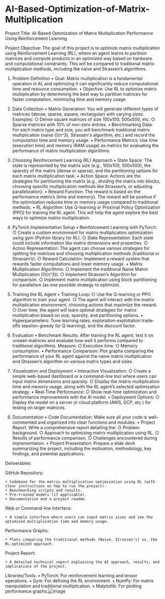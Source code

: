# AI-Based-Optimization-of-Matrix-Multiplication

Project Title: AI-Based Optimization of Matrix Multiplication Performance Using Reinforcement Learning

Project Objective:
The goal of this project is to optimize matrix multiplication using Reinforcement Learning (RL), where an agent learns to partition matrices and compute products in an optimized way based on hardware and computational constraints. This will be compared to traditional matrix multiplication methods, including the naive and Strassen’s algorithms.

1. Problem Definition
	• Goal: Matrix multiplication is a fundamental operation in AI, and optimizing it can significantly reduce computational time and resource consumption.
	• Objective: Use RL to optimize matrix multiplication by determining the best way to partition matrices for faster computation, minimizing time and memory usage.

2. Data Collection
	• Matrix Generation: You will generate different types of matrices (dense, sparse, square, rectangular) with varying sizes. Examples:
		○ Dense square matrices of size 100x100, 500x500, etc.
		○ Sparse matrices with 10% of non-zero entries.
	• Benchmarking Data: For each matrix type and size, you will benchmark traditional matrix multiplication (naive O(n^3), Strassen's algorithm, etc.) and record the computation time and memory usage.
	• Performance Metrics: Use time (execution time) and memory (RAM usage) as metrics for evaluating the performance of matrix multiplication algorithms.

3. Choosing Reinforcement Learning (RL) Approach
	• State Space: The state is represented by the matrix size (e.g., 100x100, 500x500), the sparsity of the matrix (dense or sparse), and the partitioning options for each matrix multiplication task.
	• Action Space: Actions are the strategies for partitioning the matrix (e.g., dividing the matrix into blocks, choosing specific multiplication methods like Strassen’s, or adjusting parallelization).
	• Reward Function: The reward is based on the performance metrics (time and memory). The reward will be positive if the optimization reduces time or memory usage compared to traditional methods.
	• RL Algorithm: Use Q-learning or Proximal Policy Optimization (PPO) for training the RL agent. This will help the agent explore the best ways to optimize matrix multiplication.

4. PyTorch Implementation Setup
	• Reinforcement Learning with PyTorch:
		○ Create a custom environment for matrix multiplication optimization using gym (Python library for RL).
		○ State Representation: Each state could include information like matrix dimensions and properties.
		○ Action Representation: The agent can choose various strategies for splitting the matrices and choosing multiplication methods (traditional or Strassen’s).
		○ Reward Calculation: Implement a reward system that rewards faster computations and lower memory usage.
	• Matrix Multiplication Algorithms:
		○ Implement the traditional Naive Matrix Multiplication (O(n^3)).
		○ Implement Strassen’s Algorithm for comparison.
		○ Implement matrix multiplication using block partitioning for parallelism (as one possible strategy to optimize).

5. Training the RL Agent
	• Training Loop:
		○ Use the Q-learning or PPO algorithm to train your agent.
		○ The agent will interact with the matrix multiplication environment, choosing actions that maximize the reward.
		○ Over time, the agent will learn optimal strategies for matrix multiplication based on size, sparsity, and partitioning options.
	• Hyperparameters: Tune learning rates, exploration-exploitation trade-offs (epsilon-greedy for Q-learning), and the discount factor.

6. Evaluation
	• Benchmark Results: After training the RL agent, test it on unseen matrices and evaluate how well it performs compared to traditional algorithms. Measure:
		○ Execution time.
		○ Memory consumption.
	• Performance Comparison: Plot graphs comparing the performance of your RL agent against the naive matrix multiplication and Strassen’s algorithm on various matrix types and sizes.

7. Visualization and Deployment
	• Interactive Visualization:
		○ Create a simple web-based dashboard or a command-line tool where users can input matrix dimensions and sparsity.
		○ Display the matrix multiplication time and memory usage, along with the RL agent’s selected optimization strategy.
	• Real-Time Performance:
		○ Show real-time optimization and performance improvements with the AI model.
	• Deployment Options:
		○ Deploy the model on a server or cloud platform (AWS, GCP, etc.) for testing on larger matrices.

8. Documentation
	• Code Documentation: Make sure all your code is well-commented and organized into clear functions and modules.
	• Project Report: Write a comprehensive report detailing the:
		○ Problem background.
		○ Approach to optimizing matrix multiplication using RL.
		○ Results of performance comparison.
		○ Challenges encountered during implementation.
	• Project Presentation: Prepare a slide deck summarizing the project, including the motivation, methodology, key findings, and potential applications.

Deliverables:

GitHub Repository:

	• Codebase for the matrix multiplication optimization using RL (with clear instructions on how to run the project).
	• Benchmarking scripts and results.
	• Pre-trained models (if applicable).
	• Documentation and a project readme.

Web or Command-line Interface:

	• A simple interface where users can input matrix sizes and see the optimized multiplication time and memory usage.

Performance Graphs:

	• Plots comparing the traditional methods (Naive, Strassen’s) vs. the RL-optimized approach.
	
Project Report:

	• A detailed technical report explaining the AI approach, results, and implications of the project.

Libraries/Tools:
	• PyTorch: For reinforcement learning and tensor operations.
	• Gym: For defining the RL environment.
	• NumPy: For matrix manipulation and traditional multiplication.
  • Matplotlib: For plotting performance graphs.![image](https://github.com/user-attachments/assets/a9d117c8-00e8-46dc-b229-f2fef98bc87e)
